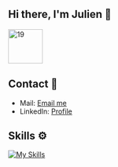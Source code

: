 ## Hi there, I'm Julien 👋
<a href="https://campus19.be/" target="_blank" rel="noreferrer noopener">
    <img src="https://cdn.dorik.com/60d9e60019777c001197de7e/629a22a6e91a890012ba18dc/images/19-blanc_yd72cr9s.png" alt="19" height="70">
</a>

## Contact 📨
- Mail: [Email me](mailto:julien.hanse12@gmail.com)
- LinkedIn: [Profile](https://www.linkedin.com/in/julien-hanse-901b41273)

## Skills ⚙️
[![My Skills](https://skillicons.dev/icons?i=c,js,typescript,react,nextjs,vscode,linux,github,git,postgres,prisma,firebase,vercel,tailwind,bootstrap,nodejs,nestjs)](https://skillicons.dev)
